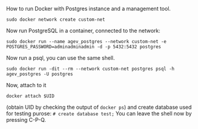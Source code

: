 How to run Docker with Postgres instance and a management tool.
```
sudo docker network create custom-net
```
Now run PostgreSQL in a container, connected to the network:
```
sudo docker run --name agev_postgres --network custom-net -e POSTGRES_PASSWORD=adminadminadmin -d -p 5432:5432 postgres
```
Now run a psql, you can use the same shell.
```
sudo docker run -dit --rm --network custom-net postgres psql -h agev_postgres -U postgres
```
Now, attach to it
```
docker attach $UID
```
(obtain UID by checking the output of `docker ps`)
and create database used for testing purose:
`# create database test;`
You can leave the shell now by pressing C-P-Q.
